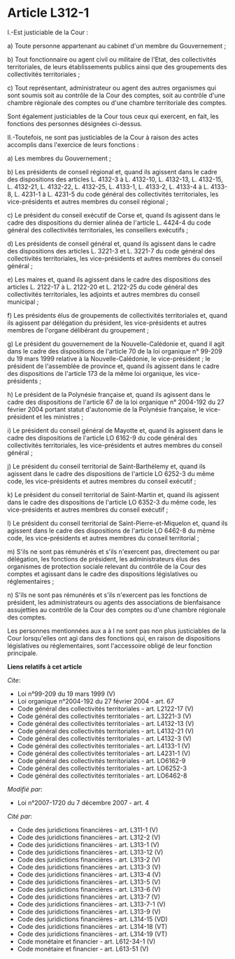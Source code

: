 # Article L312-1

I.-Est justiciable de la Cour : 

a) Toute personne appartenant au cabinet d'un membre du Gouvernement ; 

b) Tout fonctionnaire ou agent civil ou militaire de l'Etat, des collectivités territoriales, de leurs établissements publics
ainsi que des groupements des collectivités territoriales ; 

c) Tout représentant, administrateur ou agent des autres organismes qui sont soumis soit au contrôle de la Cour des comptes,
soit au contrôle d'une chambre régionale des comptes ou d'une chambre territoriale des comptes. 

Sont également justiciables de la Cour tous ceux qui exercent, en fait, les fonctions des personnes désignées ci-dessus. 

II.-Toutefois, ne sont pas justiciables de la Cour à raison des actes accomplis dans l'exercice de leurs fonctions : 

a) Les membres du Gouvernement ; 

b) Les présidents de conseil régional et, quand ils agissent dans le cadre des dispositions des articles L. 4132-3 à L.
4132-10, L. 4132-13, L. 4132-15, L. 4132-21, L. 4132-22, L. 4132-25, L. 4133-1, L. 4133-2, L. 4133-4 à L. 4133-8, L. 4231-1 à
L. 4231-5 du code général des collectivités territoriales, les vice-présidents et autres membres du conseil régional ; 

c) Le président du conseil exécutif de Corse et, quand ils agissent dans le cadre des dispositions du dernier alinéa de
l'article L. 4424-4 du code général des collectivités territoriales, les conseillers exécutifs ; 

d) Les présidents de conseil général et, quand ils agissent dans le cadre des dispositions des articles L. 3221-3 et L.
3221-7 du code général des collectivités territoriales, les vice-présidents et autres membres du conseil général ; 

e) Les maires et, quand ils agissent dans le cadre des dispositions des articles L. 2122-17 à L. 2122-20 et L. 2122-25 du
code général des collectivités territoriales, les adjoints et autres membres du conseil municipal ; 

f) Les présidents élus de groupements de collectivités territoriales et, quand ils agissent par délégation du président, les
vice-présidents et autres membres de l'organe délibérant du groupement ; 

g) Le président du gouvernement de la Nouvelle-Calédonie et, quand il agit dans le cadre des dispositions de l'article 70 de
la loi organique n° 99-209 du 19 mars 1999 relative à la Nouvelle-Calédonie, le vice-président ; le président de l'assemblée
de province et, quand ils agissent dans le cadre des dispositions de l'article 173 de la même loi organique, les vice-
présidents ; 

h) Le président de la Polynésie française et, quand ils agissent dans le cadre des dispositions de l'article 67 de la loi
organique n° 2004-192 du 27 février 2004 portant statut d'autonomie de la Polynésie française, le vice-président et les
ministres ; 

i) Le président du conseil général de Mayotte et, quand ils agissent dans le cadre des dispositions de l'article LO 6162-9 du
code général des collectivités territoriales, les vice-présidents et autres membres du conseil général ; 

j) Le président du conseil territorial de Saint-Barthélemy et, quand ils agissent dans le cadre des dispositions de l'article
LO 6252-3 du même code, les vice-présidents et autres membres du conseil exécutif ; 

k) Le président du conseil territorial de Saint-Martin et, quand ils agissent dans le cadre des dispositions de l'article LO
6352-3 du même code, les vice-présidents et autres membres du conseil exécutif ; 

l) Le président du conseil territorial de Saint-Pierre-et-Miquelon et, quand ils agissent dans le cadre des dispositions de
l'article LO 6462-8 du même code, les vice-présidents et autres membres du conseil territorial ; 

m) S'ils ne sont pas rémunérés et s'ils n'exercent pas, directement ou par délégation, les fonctions de président, les
administrateurs élus des organismes de protection sociale relevant du contrôle de la Cour des comptes et agissant dans le
cadre des dispositions législatives ou réglementaires ; 

n) S'ils ne sont pas rémunérés et s'ils n'exercent pas les fonctions de président, les administrateurs ou agents des
associations de bienfaisance assujetties au contrôle de la Cour des comptes ou d'une chambre régionale des comptes. 

Les personnes mentionnées aux a à l ne sont pas non plus justiciables de la Cour lorsqu'elles ont agi dans des fonctions qui,
en raison de dispositions législatives ou réglementaires, sont l'accessoire obligé de leur fonction principale.

**Liens relatifs à cet article**

_Cite_:

  - Loi n°99-209 du 19 mars 1999 (V)
  - Loi organique n°2004-192 du 27 février 2004 - art. 67
  - Code général des collectivités territoriales - art. L2122-17 (V)
  - Code général des collectivités territoriales - art. L3221-3 (V)
  - Code général des collectivités territoriales - art. L4132-13 (V)
  - Code général des collectivités territoriales - art. L4132-21 (V)
  - Code général des collectivités territoriales - art. L4132-3 (V)
  - Code général des collectivités territoriales - art. L4133-1 (V)
  - Code général des collectivités territoriales - art. L4231-1 (V)
  - Code général des collectivités territoriales - art. LO6162-9
  - Code général des collectivités territoriales - art. LO6252-3
  - Code général des collectivités territoriales - art. LO6462-8

_Modifié par_:

  - Loi n°2007-1720 du 7 décembre 2007 - art. 4

_Cité par_:

  - Code des juridictions financières - art. L311-1 (V)
  - Code des juridictions financières - art. L312-2 (V)
  - Code des juridictions financières - art. L313-1 (V)
  - Code des juridictions financières - art. L313-12 (V)
  - Code des juridictions financières - art. L313-2 (V)
  - Code des juridictions financières - art. L313-3 (V)
  - Code des juridictions financières - art. L313-4 (V)
  - Code des juridictions financières - art. L313-5 (V)
  - Code des juridictions financières - art. L313-6 (V)
  - Code des juridictions financières - art. L313-7 (V)
  - Code des juridictions financières - art. L313-7-1 (V)
  - Code des juridictions financières - art. L313-9 (V)
  - Code des juridictions financières - art. L314-15 (VD)
  - Code des juridictions financières - art. L314-18 (VT)
  - Code des juridictions financières - art. L314-19 (VT)
  - Code monétaire et financier - art. L612-34-1 (V)
  - Code monétaire et financier - art. L613-51 (V)
